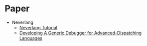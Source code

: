 # Paper

- Neverlang
    - [Neverlang Tutorial](https://cazzola.di.unimi.it/neverlang/tutorial.pdf)
    - [Developing A Generic Debugger for Advanced-Dispatching Languages](https://www.info.fundp.ac.be/wasdett2010/wp-content/uploads/2010/08/YB-WASDeTT3.pdf)
